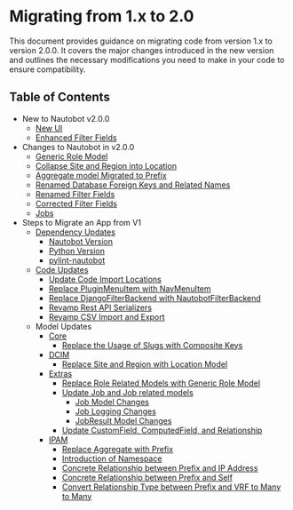# Migrating from 1.x to 2.0

This document provides guidance on migrating code from version 1.x to version 2.0.0. It covers the major changes introduced in the new version and outlines the necessary modifications you need to make in your code to ensure compatibility.

## Table of Contents

- New to Nautobot v2.0.0
    - [New UI](../../core/react-ui.md)
    - [Enhanced Filter Fields](../../../release-notes/version-2.0.md#enhanced-filter-fields-2804)
- Changes to Nautobot in v2.0.0
    - [Generic Role Model](../../../user-guide/administration/upgrading/from-v1/upgrading-from-nautobot-v1.md#generic-role-model)
    - [Collapse Site and Region into Location](region-and-site-to-location.md)
    - [Aggregate model Migrated to Prefix](../../../user-guide/administration/upgrading/from-v1/upgrading-from-nautobot-v1.md#aggregate-migrated-to-prefix)
    - [Renamed Database Foreign Keys and Related Names](../../../release-notes/version-2.0.md#renamed-database-foreign-keys-and-related-names-2520)
    - [Renamed Filter Fields](../../../user-guide/administration/upgrading/from-v1/upgrading-from-nautobot-v1.md#renamed-filter-fields)
    - [Corrected Filter Fields](../../../user-guide/administration/upgrading/from-v1/upgrading-from-nautobot-v1.md#corrected-filter-fields)
    - [Jobs](../../jobs/migration/from-v1.md)
- Steps to Migrate an App from V1
    - [Dependency Updates](dependency-updates.md)
        - [Nautobot Version](dependency-updates.md#nautobot-version)
        - [Python Version](dependency-updates.md#python-version)
        - [pylint-nautobot](dependency-updates.md#pylint-nautobot)
    - [Code Updates](code-updates.md)
        - [Update Code Import Locations](code-updates.md#update-code-import-locations)
        - [Replace PluginMenuItem with NavMenuItem](code-updates.md#replace-pluginmenuitem-with-navmenuitem)
        - [Replace DjangoFilterBackend with NautobotFilterBackend](code-updates.md#replace-djangofilterbackend-with-nautobotfilterbackend)
        - [Revamp Rest API Serializers](code-updates.md#revamp-rest-api-serializers)
        - [Revamp CSV Import and Export](code-updates.md#revamp-csv-import-and-export)
    - Model Updates
        - [Core](core.md)
            - [Replace the Usage of Slugs with Composite Keys](core.md#replace-the-usage-of-slugs-with-composite-keys)
        - [DCIM](dcim.md)
            - [Replace Site and Region with Location Model](dcim.md#replace-site-and-region-with-location-model)
        - [Extras](extras.md)
            - [Replace Role Related Models with Generic Role Model](extras.md#replace-role-related-models-with-generic-role-model)
            - [Update Job and Job related models](extras.md#update-job-and-job-related-models)
                - [Job Model Changes](extras.md#job-model-changes)
                - [Job Logging Changes](extras.md#job-logging-changes)
                - [JobResult Model Changes](extras.md#jobresult-model-changes)
            - [Update CustomField, ComputedField, and Relationship](extras.md#update-customfield-computedfield-and-relationship)
        - [IPAM](ipam.md)
            - [Replace Aggregate with Prefix](ipam.md#replace-aggregate-with-prefix)
            - [Introduction of Namespace](ipam.md#introduction-of-namespace)
            - [Concrete Relationship between Prefix and IP Address](ipam.md#concrete-relationship-between-prefix-and-ip-address)
            - [Concrete Relationship between Prefix and Self](ipam.md#concrete-relationship-between-prefix-and-self)
            - [Convert Relationship Type between Prefix and VRF to Many to Many](ipam.md#convert-relationship-type-between-prefix-and-vrf-to-many-to-many)
